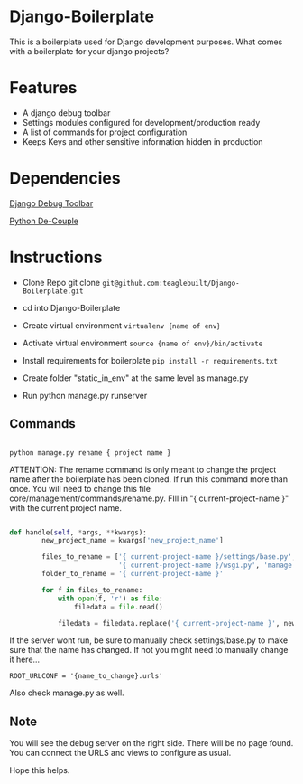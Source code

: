 # Django-Boilerplate

This is a boilerplate used for Django development purposes.
What comes with a boilerplate for your django projects?

# Features

- A django debug toolbar
- Settings modules configured for development/production ready
- A list of commands for project configuration
- Keeps Keys and other sensitive information hidden in production

# Dependencies

[Django Debug Toolbar](https://django-debug-toolbar.readthedocs.io/en/latest/)

[Python De-Couple](https://github.com/henriquebastos/python-decouple)

# Instructions

- Clone Repo
  git clone `git@github.com:teaglebuilt/Django-Boilerplate.git`

- cd into Django-Boilerplate

- Create virtual environment
  `virtualenv {name of env}`

- Activate virtual environment
  `source {name of env}/bin/activate`

- Install requirements for boilerplate
  `pip install -r requirements.txt`

- Create folder "static_in_env" at the same level as manage.py

- Run python manage.py runserver

## Commands

```

python manage.py rename { project name }

```

ATTENTION: The rename command is only meant to change the project name after the boilerplate has been cloned. If run this command more than once. You will need to change this file core/management/commands/rename.py. FIll in "{ current-project-name }" with the current project name.

```py

def handle(self, *args, **kwargs):
        new_project_name = kwargs['new_project_name']

        files_to_rename = ['{ current-project-name }/settings/base.py',
                           '{ current-project-name }/wsgi.py', 'manage.py']
        folder_to_rename = '{ current-project-name }'

        for f in files_to_rename:
            with open(f, 'r') as file:
                filedata = file.read()

            filedata = filedata.replace('{ current-project-name }', new_project_name)

```

If the server wont run, be sure to manually check settings/base.py to make sure that the name has changed. If not you might need to manually change it here...

```
ROOT_URLCONF = '{name_to_change}.urls'
```
Also check manage.py as well.

## Note

You will see the debug server on the right side. There will be no page found. You can connect the URLS and views to configure as usual.

Hope this helps.


